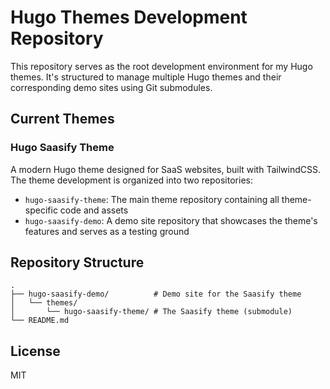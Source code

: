 # Hugo Themes Development Repository

This repository serves as the root development environment for my Hugo themes. It's structured to manage multiple Hugo themes and their corresponding demo sites using Git submodules.

## Current Themes

### Hugo Saasify Theme
A modern Hugo theme designed for SaaS websites, built with TailwindCSS. The theme development is organized into two repositories:

- `hugo-saasify-theme`: The main theme repository containing all theme-specific code and assets
- `hugo-saasify-demo`: A demo site repository that showcases the theme's features and serves as a testing ground

## Repository Structure

```
.
├── hugo-saasify-demo/          # Demo site for the Saasify theme
│   └── themes/
│       └── hugo-saasify-theme/ # The Saasify theme (submodule)
└── README.md
```

## License

MIT
